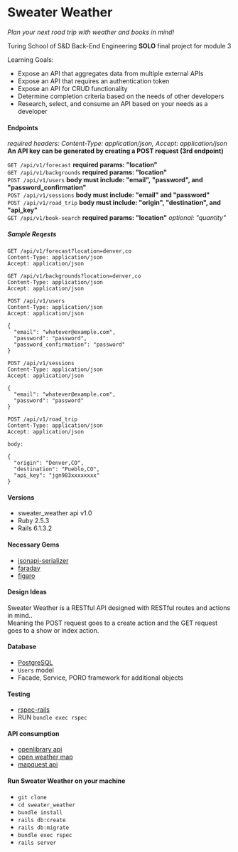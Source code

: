 # Sweater Weather
*Plan your next road trip with weather and books in mind!*

Turing School of S&D Back-End Engineering **SOLO** final project for module 3

Learning Goals:
 - Expose an API that aggregates data from multiple external APIs
 - Expose an API that requires an authentication token
 - Expose an API for CRUD functionality
 - Determine completion criteria based on the needs of other developers
 - Research, select, and consume an API based on your needs as a developer

#### Endpoints  
*required headers: Content-Type: application/json, Accept: application/json*  
**An API key can be generated by creating a POST request (3rd endpoint)**

`GET /api/v1/forecast`  **required params: "location"**  
`GET /api/v1/backgrounds`  **required params: "location"**  
`POST /api/v1/users`  **body must include: "email", "password", and "password_confirmation"**  
`POST /api/v1/sessions`  **body must include: "email" and "password"**  
`POST /api/v1/road_trip`  **body must include: "origin", "destination", and "api_key"**  
`GET /api/v1/book-search`  **required params: "location"** *optional: "quantity"*

##### Sample Reqests

```
GET /api/v1/forecast?location=denver,co
Content-Type: application/json
Accept: application/json
```

```
GET /api/v1/backgrounds?location=denver,co
Content-Type: application/json
Accept: application/json
```

```
POST /api/v1/users
Content-Type: application/json
Accept: application/json

{
  "email": "whatever@example.com",
  "password": "password",
  "password_confirmation": "password"
}
```

```
POST /api/v1/sessions
Content-Type: application/json
Accept: application/json

{
  "email": "whatever@example.com",
  "password": "password"
}
```

```
POST /api/v1/road_trip
Content-Type: application/json
Accept: application/json

body:

{
  "origin": "Denver,CO",
  "destination": "Pueblo,CO",
  "api_key": "jgn983xxxxxxxx"
}
```

#### Versions
 * sweater_weather api v1.0
 * Ruby 2.5.3  
 * Rails 6.1.3.2

#### Necessary Gems  
 * [jsonapi-serializer](https://github.com/jsonapi-serializer/jsonapi-serializer)  
 * [faraday](https://github.com/lostisland/faraday)  
 * [figaro](https://github.com/laserlemon/figaro)

#### Design Ideas  
Sweater Weather is a RESTful API designed with RESTful routes and actions in mind..  
Meaning the POST request goes to a create action and the GET request goes to a show or index action.

#### Database  
 * [PostgreSQL](https://www.postgresql.org/)  
 * `Users` model  
 * Facade, Service, PORO framework for additional objects

#### Testing
 * [rspec-rails](https://github.com/rspec/rspec-rails)  
 * RUN `bundle exec rspec`

#### API consumption
 * [openlibrary api](https://openlibrary.org/dev/docs/api/books)  
 * [open weather map](https://openweathermap.org/api/one-call-api)
 * [mapquest api](https://developer.mapquest.com/documentation/)  

#### Run Sweater Weather on your machine  
 * `git clone`
 * `cd sweater_weather`
 * `bundle install`
 * `rails db:create`
 * `rails db:migrate`
 * `bundle exec rspec`
 * `rails server`
